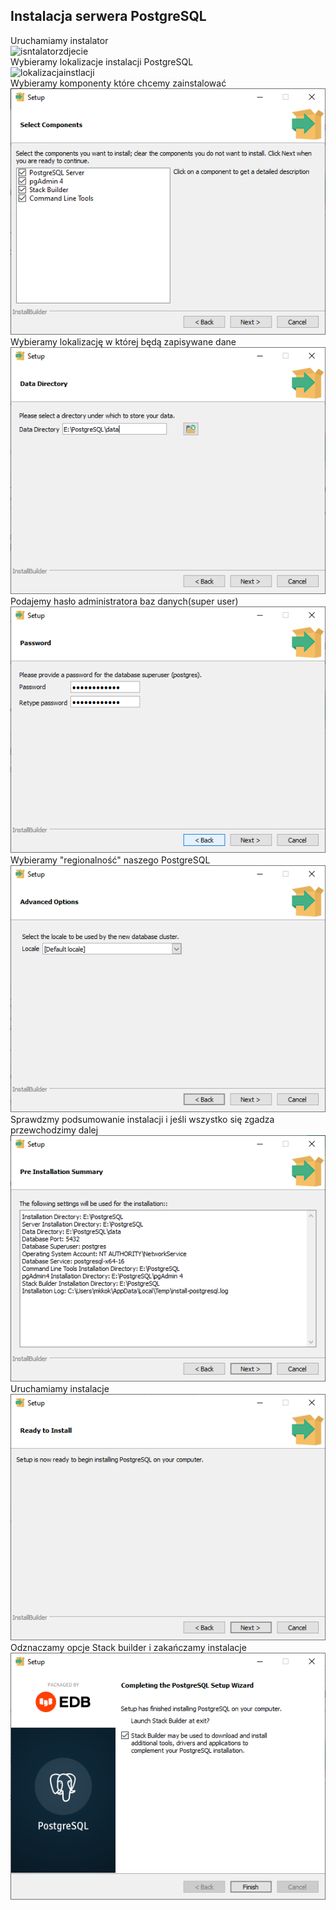 ## Instalacja serwera PostgreSQL
Uruchamiamy instalator  
![isntalatorzdjecie](isntalatorzdjecie.png)  
Wybieramy lokalizacje instalacji PostgreSQL   
![lokalizacjainstlacji](lokalizacjainstlacji.png)  
Wybieramy komponenty które chcemy zainstalować  
![zdjeceiekomponenty](zdjeceiekomponenty.png)  
Wybieramy lokalizację w której będą zapisywane dane  
![danelokalizacja](danelokalizacja.png)  
Podajemy hasło administratora baz danych(super user)  
![haslo](haslo.png)  
Wybieramy "regionalność" naszego PostgreSQL  
![locale](locale.png)  
Sprawdzmy podsumowanie instalacji i jeśli wszystko się zgadza przewchodzimy dalej  
![podsumowanie](podsumowanie.png)  
Uruchamiamy instalacje  
![instalacja](instalacja.png)  
Odznaczamy opcje Stack builder i zakańczamy instalacje  
![konie](konie.png)  
